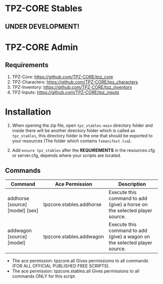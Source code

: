 # TPZ-CORE Stables

## UNDER DEVELOPMENT! 

# TPZ-CORE Admin

## Requirements

1. TPZ-Core: https://github.com/TPZ-CORE/tpz_core
2. TPZ-Characters: https://github.com/TPZ-CORE/tpz_characters
3. TPZ-Inventory: https://github.com/TPZ-CORE/tpz_inventory
4. TPZ-Inputs: https://github.com/TPZ-CORE/tpz_inputs

# Installation

1. When opening the zip file, open `tpz_stables-main` directory folder and inside there will be another directory folder which is called as `tpz_stables`, this directory folder is the one that should be exported to your resources (The folder which contains `fxmanifest.lua`).

2. Add `ensure tpz_stables` after the **REQUIREMENTS** in the resources.cfg or server.cfg, depends where your scripts are located.

## Commands 

| Command                          | Ace Permission                     | Description                                                               |
|----------------------------------|------------------------------------|---------------------------------------------------------------------------|
| addhorse [source] [model] [sex]  | tpzcore.stables.addhorse           | Execute this command to add (give) a horse on the selected player source. |
| addwagon [source] [model]        | tpzcore.stables.addwagon           | Execute this command to add (give) a wagon on the selected player source. |

- The ace permission: tpzcore.all Gives permissioms to all commands (FOR ALL OFFICIAL PUBLISHED FREE SCRIPTS).
- The ace permission: tpzcore.stables.all Gives permissions to all commands ONLY for this script.